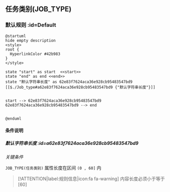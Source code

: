 ## 任务类别(JOB_TYPE) <!-- {docsify-ignore-all} -->

   

### 默认规则 :id=Default

```plantuml
@startuml
hide empty description
<style>
root {
  HyperlinkColor #42b983
}
</style>

state "start" as start  <<start>>
state "end" as end <<end>>
state "默认字符串长度" as 62e83f7624aca36e928cb95483547bd9 [[$./Job_type#a62e83f7624aca36e928cb95483547bd9 {"默认字符串长度"}]]


start --> 62e83f7624aca36e928cb95483547bd9 
62e83f7624aca36e928cb95483547bd9 --> end 


@enduml
```

#### 条件说明

##### 默认字符串长度 :id=a62e83f7624aca36e928cb95483547bd9


*关键条件*


`JOB_TYPE(任务类别)` 属性长度在区间 `(0 , 60]` 内

> [!ATTENTION|label:规则信息|icon:fa fa-warning]
> 内容长度必须小于等于[60]







